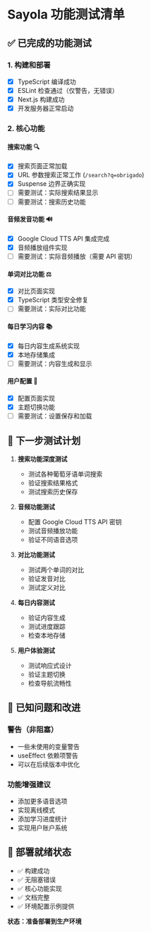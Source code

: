 # Sayola 功能测试清单

## ✅ 已完成的功能测试

### 1. 构建和部署
- [x] TypeScript 编译成功
- [x] ESLint 检查通过（仅警告，无错误）
- [x] Next.js 构建成功
- [x] 开发服务器正常启动

### 2. 核心功能

#### 搜索功能 🔍
- [x] 搜索页面正常加载
- [x] URL 参数搜索正常工作 (`/search?q=obrigado`)
- [x] Suspense 边界正确实现
- [ ] 需要测试：实际搜索结果显示
- [ ] 需要测试：搜索历史功能

#### 音频发音功能 🔊
- [x] Google Cloud TTS API 集成完成
- [x] 音频播放组件实现
- [ ] 需要测试：实际音频播放（需要 API 密钥）

#### 单词对比功能 ⚖️
- [x] 对比页面实现
- [x] TypeScript 类型安全修复
- [ ] 需要测试：实际对比功能

#### 每日学习内容 📚
- [x] 每日内容生成系统实现
- [x] 本地存储集成
- [ ] 需要测试：内容生成和显示

#### 用户配置 👤
- [x] 配置页面实现
- [x] 主题切换功能
- [ ] 需要测试：设置保存和加载

## 🎯 下一步测试计划

1. **搜索功能深度测试**
   - 测试各种葡萄牙语单词搜索
   - 验证搜索结果格式
   - 测试搜索历史保存

2. **音频功能测试**
   - 配置 Google Cloud TTS API 密钥
   - 测试音频播放功能
   - 验证不同语音选项

3. **对比功能测试**
   - 测试两个单词的对比
   - 验证发音对比
   - 测试定义对比

4. **每日内容测试**
   - 验证内容生成
   - 测试进度跟踪
   - 检查本地存储

5. **用户体验测试**
   - 测试响应式设计
   - 验证主题切换
   - 检查导航流畅性

## 📝 已知问题和改进

### 警告（非阻塞）
- 一些未使用的变量警告
- useEffect 依赖项警告
- 可以在后续版本中优化

### 功能增强建议
- 添加更多语音选项
- 实现离线模式
- 添加学习进度统计
- 实现用户账户系统

## 🚀 部署就绪状态

- ✅ 构建成功
- ✅ 无阻塞错误
- ✅ 核心功能实现
- ✅ 文档完整
- ✅ 环境配置示例提供

**状态：准备部署到生产环境**